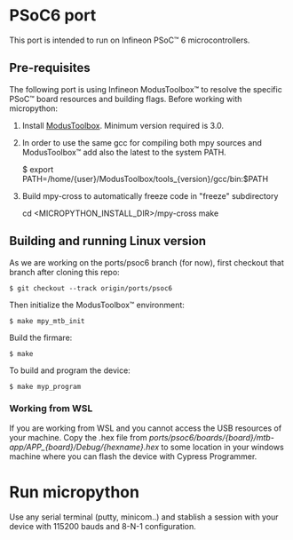 # PSoC6 port

This port is intended to run on Infineon PSoC™ 6 microcontrollers.

## Pre-requisites
 
The following port is using Infineon ModusToolbox™ to resolve the specific PSoC™ board resources and building flags. Before working with micropython:

1. Install [ModusToolbox](https://www.infineon.com/cms/en/design-support/tools/sdk/modustoolbox-software/). Minimum version required is 3.0.

2. In order to use the same gcc for compiling both mpy sources and ModusToolbox™ add also the latest to the system PATH.

    $ export PATH=/home/{user}/ModusToolbox/tools_{version}/gcc/bin:$PATH

3. Build mpy-cross to automatically freeze code in "freeze" subdirectory

    cd <MICROPYTHON_INSTALL_DIR>/mpy-cross
    make

## Building and running Linux version

As we are working on the ports/psoc6 branch (for now), first checkout that branch after cloning this repo:

    $ git checkout --track origin/ports/psoc6

Then initialize the ModusToolbox™ environment: 

    $ make mpy_mtb_init

Build the firmare:

    $ make

To build and program the device:

    $ make myp_program

### Working from WSL

If you are working from WSL and you cannot access the USB resources of your machine. Copy the .hex file from *ports/psoc6/boards/{board}/mtb-app/APP_{board}/Debug/{hexname}.hex* to some location in your windows machine where you can flash the device with Cypress Programmer. 

# Run micropython

Use any serial terminal (putty, minicom..) and stablish a session with your device with 115200 bauds and 8-N-1 configuration. 
